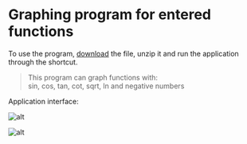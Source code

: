 # Graphing program for entered functions

To use the program, [download](https://github.com/lilarin/Coursework-Graph-Plotter/raw/main/Graph%20plotter.zip) the file, unzip it and run the application through the shortcut.

> This program can graph functions with:</br>
> sin, cos, tan, cot, sqrt, ln and negative numbers

Application interface:

![alt](https://i.imgur.com/6EwN629.png)

![alt](https://i.imgur.com/ko47VvW.png)
